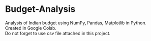 # Budget-Analysis
Analysis of Indian budget using NumPy, Pandas, Matplotlib in Python.  Created in Google Colab.  
Do not forget to use csv file attached in this project.
